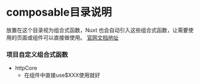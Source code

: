 # composable目录说明

放置在这个目录视为组合式函数，Nuxt 也会自动引入这些组合式函数，让需要使用的页面或组件可以直接做使用。
[官网文档地址](https://nuxt.com/docs/guide/directory-structure/composables)
### 项目自定义组合式函数
- httpCore
  - 在组件中直接use$XXX使用就好